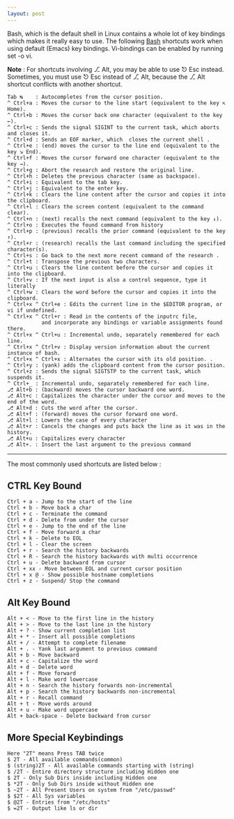 ```yaml
---
layout: post
---
```


Bash, which is the default shell in Linux contains a whole lot of key bindings which makes it really easy to use.  The following [Bash](http://en.wikipedia.org/wiki/Bash_shell) shortcuts work when using default (Emacs) key bindings. Vi-bindings can be enabled by running set -o vi.

**Note** : For shortcuts involving ⎇ Alt, you may be able to use ⎋ Esc instead.
    Sometimes, you must use ⎋ Esc instead of ⎇ Alt, because the ⎇ Alt shortcut conflicts with another shortcut.

    Tab ↹    : Autocompletes from the cursor position.
    ^ Ctrl+a : Moves the cursor to the line start (equivalent to the key ⇱ Home).
    ^ Ctrl+b : Moves the cursor back one character (equivalent to the key ←).
    ^ Ctrl+c : Sends the signal SIGINT to the current task, which aborts and closes it.
    ^ Ctrl+d : Sends an EOF marker, which  closes the current shell . 
    ^ Ctrl+e : (end) moves the cursor to the line end (equivalent to the key ⇲ End).
    ^ Ctrl+f : Moves the cursor forward one character (equivalent to the key →).
    ^ Ctrl+g : Abort the research and restore the original line.
    ^ Ctrl+h : Deletes the previous character (same as backspace).
    ^ Ctrl+i : Equivalent to the tab key.
    ^ Ctrl+j : Equivalent to the enter key.
    ^ Ctrl+k : Clears the line content after the cursor and copies it into the clipboard.
    ^ Ctrl+l : Clears the screen content (equivalent to the command clear).
    ^ Ctrl+n : (next) recalls the next command (equivalent to the key ↓).
    ^ Ctrl+o : Executes the found command from history
    ^ Ctrl+p : (previous) recalls the prior command (equivalent to the key ↑).
    ^ Ctrl+r : (research) recalls the last command including the specified character(s). 
    ^ Ctrl+s : Go back to the next more recent command of the research .
    ^ Ctrl+t : Transpose the previous two characters.
    ^ Ctrl+u : Clears the line content before the cursor and copies it into the clipboard.
    ^ Ctrl+v : If the next input is also a control sequence, type it literally 
    ^ Ctrl+w : Clears the word before the cursor and copies it into the clipboard.
    ^ Ctrl+x ^ Ctrl+e : Edits the current line in the $EDITOR program, or vi if undefined.
    ^ Ctrl+x ^ Ctrl+r : Read in the contents of the inputrc file,
               and incorporate any bindings or variable assignments found there.
    ^ Ctrl+x ^ Ctrl+u : Incremental undo, separately remembered for each line.
    ^ Ctrl+x ^ Ctrl+v : Display version information about the current instance of bash.
    ^ Ctrl+x ^ Ctrl+x : Alternates the cursor with its old position. .
    ^ Ctrl+y : (yank) adds the clipboard content from the cursor position.
    ^ Ctrl+z : Sends the signal SIGTSTP to the current task, which suspends it. 
    ^ Ctrl+_ : Incremental undo, separately remembered for each line.
    ⎇ Alt+b : (backward) moves the cursor backward one word.
    ⎇ Alt+c : Capitalizes the character under the cursor and moves to the end of the word.
    ⎇ Alt+d : Cuts the word after the cursor.
    ⎇ Alt+f : (forward) moves the cursor forward one word.
    ⎇ Alt+l : Lowers the case of every character 
    ⎇ Alt+r : Cancels the changes and puts back the line as it was in the history.
    ⎇ Alt+u : Capitalizes every character 
    ⎇ Alt+. : Insert the last argument to the previous command 

------


The most commonly used shortcuts are listed below :

CTRL Key Bound
---
    Ctrl + a - Jump to the start of the line
    Ctrl + b - Move back a char
    Ctrl + c - Terminate the command
    Ctrl + d - Delete from under the cursor
    Ctrl + e - Jump to the end of the line
    Ctrl + f - Move forward a char
    Ctrl + k - Delete to EOL
    Ctrl + l - Clear the screen
    Ctrl + r - Search the history backwards
    Ctrl + R - Search the history backwards with multi occurrence
    Ctrl + u - Delete backward from cursor
    Ctrl + xx - Move between EOL and current cursor position
    Ctrl + x @ - Show possible hostname completions
    Ctrl + z - Suspend/ Stop the command

Alt Key Bound
---
    Alt + < - Move to the first line in the history
    Alt + > - Move to the last line in the history
    Alt + ? - Show current completion list
    Alt + * - Insert all possible completions
    Alt + / - Attempt to complete filename
    Alt + . - Yank last argument to previous command
    Alt + b - Move backward
    Alt + c - Capitalize the word
    Alt + d - Delete word
    Alt + f - Move forward
    Alt + l - Make word lowercase
    Alt + n - Search the history forwards non-incremental
    Alt + p - Search the history backwards non-incremental
    Alt + r - Recall command
    Alt + t - Move words around
    Alt + u - Make word uppercase
    Alt + back-space - Delete backward from cursor

More Special Keybindings
---
    Here "2T" means Press TAB twice
    $ 2T - All available commands(common)
    $ (string)2T - All available commands starting with (string)
    $ /2T - Entire directory structure including Hidden one
    $ 2T - Only Sub Dirs inside including Hidden one
    $ *2T - Only Sub Dirs inside without Hidden one
    $ ~2T - All Present Users on system from "/etc/passwd"
    $ $2T - All Sys variables
    $ @2T - Entries from "/etc/hosts"
    $ =2T - Output like ls or dir

